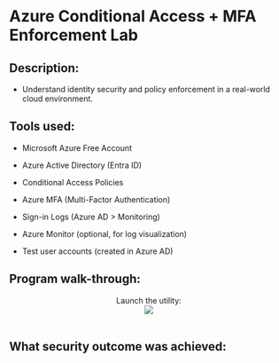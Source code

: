 <h1> Azure Conditional Access + MFA Enforcement Lab </h1>

<h2> Description: </h2>

- Understand identity security and policy enforcement in a real-world cloud environment.

<h2>Tools used: </h2>
  
- Microsoft Azure Free Account

- Azure Active Directory (Entra ID)

- Conditional Access Policies

- Azure MFA (Multi-Factor Authentication)

- Sign-in Logs (Azure AD > Monitoring)

- Azure Monitor (optional, for log visualization)

- Test user accounts (created in Azure AD)

<h2>Program walk-through:</h2>

<p align="center">
Launch the utility: <br/>
<img src=/>
<br />
<br />

<h2> What security outcome was achieved: </h2>
